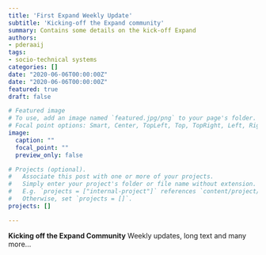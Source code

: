 ```yaml
---
title: 'First Expand Weekly Update'
subtitle: 'Kicking-off the Expand community'
summary: Contains some details on the kick-off Expand
authors:
- pderaaij
tags:
- socio-technical systems
categories: []
date: "2020-06-06T00:00:00Z"
date: "2020-06-06T00:00:00Z"
featured: true
draft: false

# Featured image
# To use, add an image named `featured.jpg/png` to your page's folder.
# Focal point options: Smart, Center, TopLeft, Top, TopRight, Left, Right, BottomLeft, Bottom, BottomRight
image:
  caption: ""
  focal_point: ""
  preview_only: false

# Projects (optional).
#   Associate this post with one or more of your projects.
#   Simply enter your project's folder or file name without extension.
#   E.g. `projects = ["internal-project"]` references `content/project/deep-learning/index.md`.
#   Otherwise, set `projects = []`.
projects: []

---
```


**Kicking off the Expand Community**
Weekly updates, long text and many more...